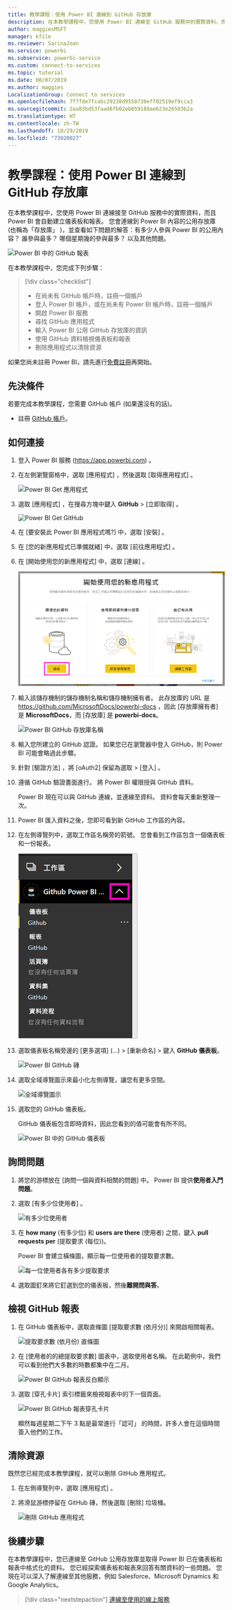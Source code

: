 ```yaml
---
title: 教學課程：使用 Power BI 連線到 GitHub 存放庫
description: 在本教學課程中，您使用 Power BI 連線至 GitHub 服務中的實際資料，而且 Power BI 會自動建立儀表板和報表。
author: maggiesMSFT
manager: kfile
ms.reviewer: SarinaJoan
ms.service: powerbi
ms.subservice: powerbi-service
ms.custom: connect-to-services
ms.topic: tutorial
ms.date: 08/07/2019
ms.author: maggies
LocalizationGroup: Connect to services
ms.openlocfilehash: 7f7fde7fcabc29238d9558739eff02519ef9cca3
ms.sourcegitcommit: 2aa83bd53faad6fb02eb059188ae623e26503b2a
ms.translationtype: HT
ms.contentlocale: zh-TW
ms.lasthandoff: 10/29/2019
ms.locfileid: "73020027"
---
```

# <a name="tutorial-connect-to-a-github-repo-with-power-bi"></a>教學課程：使用 Power BI 連線到 GitHub 存放庫
在本教學課程中，您使用 Power BI 連線接至 GitHub 服務中的實際資料，而且 Power BI 會自動建立儀表板和報表。 您會連線到 Power BI 內容的公用存放庫 (也稱為「存放庫」  )，並查看如下問題的解答：有多少人參與 Power BI 的公用內容？ 誰參與最多？ 哪個星期幾的參與最多？ 以及其他問題。 

![Power BI 中的 GitHub 報表](media/service-tutorial-connect-to-github/power-bi-github-app-tutorial-punch-card.png)

在本教學課程中，您完成下列步驟：

> [!div class="checklist"]
> * 在尚未有 GitHub 帳戶時，註冊一個帳戶 
> * 登入 Power BI 帳戶，或在尚未有 Power BI 帳戶時，註冊一個帳戶
> * 開啟 Power BI 服務
> * 尋找 GitHub 應用程式
> * 輸入 Power BI 公用 GitHub 存放庫的資訊
> * 使用 GitHub 資料檢視儀表板和報表
> * 刪除應用程式以清除資源

如果您尚未註冊 Power BI，請先進行[免費註冊](https://app.powerbi.com/signupredirect?pbi_source=web)再開始。

## <a name="prerequisites"></a>先決條件

若要完成本教學課程，您需要 GitHub 帳戶 (如果還沒有的話)。 

- 註冊 [GitHub 帳戶](https://docs.microsoft.com/contribute/get-started-setup-github)。


## <a name="how-to-connect"></a>如何連接
1. 登入 Power BI 服務 (https://app.powerbi.com) 。 
2. 在左側瀏覽窗格中，選取 [應用程式]  ，然後選取 [取得應用程式]  。
   
   ![Power BI Get 應用程式](media/service-tutorial-connect-to-github/power-bi-github-app-tutorial.png) 

3. 選取 [應用程式]  ，在搜尋方塊中鍵入 **GitHub** > [立即取得]  。
   
   ![Power BI Get GitHub](media/service-tutorial-connect-to-github/power-bi-github-app-tutorial-app-source.png) 

4. 在 [要安裝此 Power BI 應用程式嗎?]  中，選取 [安裝]  。
5. 在 [您的新應用程式已準備就緒]  中，選取 [前往應用程式]  。
6. 在 [開始使用您的新應用程式]  中，選取 [連線]  。

    ![開始使用您的新應用程式](media/service-tutorial-connect-to-github/power-bi-new-app-connect-get-started.png)

7. 輸入該儲存機制的儲存機制名稱和儲存機制擁有者。 此存放庫的 URL 是 https://github.com/MicrosoftDocs/powerbi-docs ，因此 [存放庫擁有者]  是 **MicrosoftDocs**，而 [存放庫]  是 **powerbi-docs**。 
   
    ![Power BI GitHub 存放庫名稱](media/service-tutorial-connect-to-github/power-bi-github-app-tutorial-connect.png)

5. 輸入您所建立的 GitHub 認證。 如果您已在瀏覽器中登入 GitHub，則 Power BI 可能會略過此步驟。 

6. 針對 [驗證方法]  ，將 [oAuth2]  保留為選取 \> [登入]  。

7. 遵循 GitHub 驗證畫面進行。 將 Power BI 權限授與 GitHub 資料。
   
   Power BI 現在可以與 GitHub 連線，並連線至資料。  資料會每天重新整理一次。

8. Power BI 匯入資料之後，您即可看到新 GitHub 工作區的內容。 
9. 在左側導覽列中，選取工作區名稱旁的箭號。 您會看到工作區包含一個儀表板和一份報表。 

    ![左側瀏覽窗格中的應用程式](media/service-tutorial-connect-to-github/power-bi-github-app-tutorial-left-nav-expanded.png)

10. 選取儀表板名稱旁邊的 [更多選項]  (...) > [重新命名]  > 鍵入 **GitHub 儀表板**。
 
    ![Power BI GitHub 磚](media/service-tutorial-connect-to-github/power-bi-github-app-tutorial-left-nav.png) 

8. 選取全域導覽圖示來最小化左側導覽，讓您有更多空間。

    ![全域導覽圖示](media/service-tutorial-connect-to-github/power-bi-global-navigation-icon.png)

10. 選取您的 GitHub 儀表板。
    
    GitHub 儀表板包含即時資料，因此您看到的值可能會有所不同。

    ![Power BI 中的 GitHub 儀表板](media/service-tutorial-connect-to-github/power-bi-github-app-tutorial-new-dashboard.png)

    

## <a name="ask-a-question"></a>詢問問題

1. 將您的游標放在 [詢問一個與資料相關的問題]  中。 Power BI 提供**使用者入門問題**。 

1. 選取 [有多少位使用者]  。
 
    ![有多少位使用者](media/service-tutorial-connect-to-github/power-bi-github-app-tutorial-qna-how-many-users.png)

13. 在 **how many** (有多少位) 和 **users are there** (使用者) 之間，鍵入 **pull requests per** (提取要求 (每位))。 

     Power BI 會建立橫條圖，顯示每一位使用者的提取要求數。

    ![每一位使用者各有多少提取要求](media/service-tutorial-connect-to-github/power-bi-github-app-tutorial-qna-how-many-prs.png)


13. 選取圖釘來將它釘選到您的儀表板，然後**離開問與答**。

## <a name="view-the-github-report"></a>檢視 GitHub 報表 

1. 在 GitHub 儀表板中，選取直條圖 [提取要求數 (依月分)]  來開啟相關報表。

    ![提取要求數 (依月份) 直條圖](media/service-tutorial-connect-to-github/power-bi-github-app-tutorial-column-chart.png)

2. 在 [使用者的的總提取要求數]  圖表中，選取使用者名稱。 在此範例中，我們可以看到他們大多數的時數都集中在二月。

    ![Power BI GitHub 報表反白顯示](media/service-tutorial-connect-to-github/power-bi-github-app-tutorial-cross-filter-total-prs.png)

3. 選取 [穿孔卡片]  索引標籤來檢視報表中的下一個頁面。 
 
    ![Power BI GitHub 報表穿孔卡片](media/service-tutorial-connect-to-github/power-bi-github-app-tutorial-tues-3pm.png)

    顯然每週星期二下午 3 點是最常進行「認可」  的時間，許多人會在這個時間簽入他們的工作。

## <a name="clean-up-resources"></a>清除資源

既然您已經完成本教學課程，就可以刪除 GitHub 應用程式。 

1. 在左側導覽列中，選取 [應用程式]  。
2. 將滑鼠游標停留在 GitHub 磚，然後選取 [刪除]  垃圾桶。

    ![刪除 GitHub 應用程式](media/service-tutorial-connect-to-github/power-bi-github-app-tutorial-delete.png)

## <a name="next-steps"></a>後續步驟

在本教學課程中，您已連線至 GitHub 公用存放庫並取得 Power BI 已在儀表板和報表中格式化的資料。 您已經探索儀表板和報表來回答有關資料的一些問題。 您現在可以深入了解連線至其他服務，例如 Salesforce、Microsoft Dynamics 和 Google Analytics。 
 
> [!div class="nextstepaction"]
> [連線至使用的線上服務](service-connect-to-services.md)


